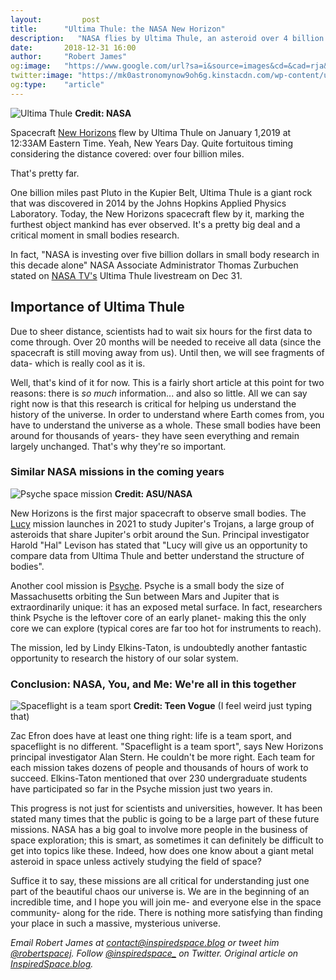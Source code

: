 ```yaml
---
layout:         post
title:      "Ultima Thule: the NASA New Horizon"
description:   "NASA flies by Ultima Thule, an asteroid over 4 billion miles from home."
date:       2018-12-31 16:00
author:     "Robert James"
og:image:   "https://www.google.com/url?sa=i&source=images&cd=&cad=rja&uact=8&ved=2ahUKEwiD3OrewsvfAhXCUt8KHasRBpUQjRx6BAgBEAU&url=https%3A%2F%2Fwww.newsledge.com%2Fnew-horizons-ultima-thule-flyby-livestream%2F&psig=AOvVaw1cVAJ66TFHeSL17rQ3wxqp&ust=1546395617614493"
twitter:image: "https://mk0astronomynow9oh6g.kinstacdn.com/wp-content/uploads/2018/12/122918_ultima4.jpg"
og:type:    "article"
---
```


![Ultima Thule](https://boygeniusreport.files.wordpress.com/2018/12/thule.png?w=782)
**Credit: NASA**

Spacecraft [New Horizons](https//www.nasa.gov/mission_pages/newhorizons/main/index.html) flew by Ultima Thule on January 1,2019 at 12:33AM Eastern Time. Yeah, New Years Day. Quite fortuitous timing considering the distance covered: over four billion miles.  
  
That's pretty far.  
  
One billion miles past Pluto in the Kupier Belt, Ultima Thule is a giant rock that was discovered in 2014 by the Johns Hopkins Applied Physics Laboratory. Today, the New Horizons spacecraft flew by it, marking the furthest object mankind has ever observed. It's a pretty big deal and a critical moment in small bodies research.  
  
In fact, "NASA is investing over five billion dollars in small body research in this decade alone" NASA Associate Administrator Thomas Zurbuchen stated on [NASA TV's](https://www.youtube.com/watch?v=21X5lGlDOfg) Ultima Thule livestream on Dec 31.  
  
## Importance of Ultima Thule

Due to sheer distance, scientists had to wait six hours for the first data to come through. Over 20 months will be needed to receive all data (since the spacecraft is still moving away from us). Until then, we will see fragments of data- which is really cool as it is.  
  
Well, that's kind of it for now. This is a fairly short article at this point for two reasons: there is *so much* information... and also so little. All we can say right now is that this research is critical for helping us understand the history of the universe. In order to understand where Earth comes from, you have to understand the universe as a whole. These small bodies have been around for thousands of years- they have seen everything and remain largely unchanged. That's why they're so important.  
  
### Similar NASA missions in the coming years

![Psyche space mission](https://psyche.asu.edu/wp-content/uploads/2018/12/Psyche_Inspired_18-19_MMontanez_Project1_PsycheWide_181203-1024x663.png)
**Credit: ASU/NASA**

New Horizons is the first major spacecraft to observe small bodies. The [Lucy](https://www.nasa.gov/content/goddard/lucy-the-first-mission-to-jupiter-s-trojans) mission launches in 2021 to study Jupiter's Trojans, a large group of asteroids that share Jupiter's orbit around the Sun. Principal investigator Harold "Hal" Levison has stated that "Lucy will give us an opportunity to compare data from Ultima Thule and better understand the structure of bodies".  
  
Another cool mission is [Psyche](https://psyche.asu.edu/). Psyche is a small body the size of Massachusetts orbiting the Sun between Mars and Jupiter that is extraordinarily unique: it has an exposed metal surface. In fact, researchers think Psyche is the leftover core of an early planet- making this the only core we can explore (typical cores are far too hot for instruments to reach).  
  
The mission, led by Lindy Elkins-Taton, is undoubtedly another fantastic opportunity to research the history of our solar system.
  
### Conclusion: NASA, You, and Me: We're all in this together

![Spaceflight is a team sport](https://assets.teenvogue.com/photos/56a00438a86d43213b0dc4ca/master/pass/TCDHISC_EC006_H.JPG)
**Credit: Teen Vogue** (I feel weird just typing that)

Zac Efron does have at least one thing right: life is a team sport, and spaceflight is no different. "Spaceflight is a team sport", says New Horizons principal investigator Alan Stern. He couldn't be more right. Each team for each mission takes dozens of people and thousands of hours of work to succeed. Elkins-Taton mentioned that over 230 undergraduate students have participated so far in the Psyche mission just two years in.  
  
This progress is not just for scientists and universities, however. It has been stated many times that the public is going to be a large part of these future missions. NASA has a big goal to involve more people in the business of space exploration; this is smart, as sometimes it can definitely be difficult to get into topics like these. Indeed, how does one know about a giant metal asteroid in space unless actively studying the field of space?  
  
Suffice it to say, these missions are all critical for understanding just one part of the beautiful chaos our universe is. We are in the beginning of an incredible time, and I hope you will join me- and everyone else in the space community- along for the ride. There is nothing more satisfying than finding your place in such a massive, mysterious universe.

*Email Robert James at contact@inspiredspace.blog or tweet him [@robertspacej](https://twitter.com/robertspacej). Follow [@inspiredspace_](https://twitter.com/InspiredSpace_) on Twitter. Original article on [InspiredSpace.blog](https://inspiredspace.blog/).*